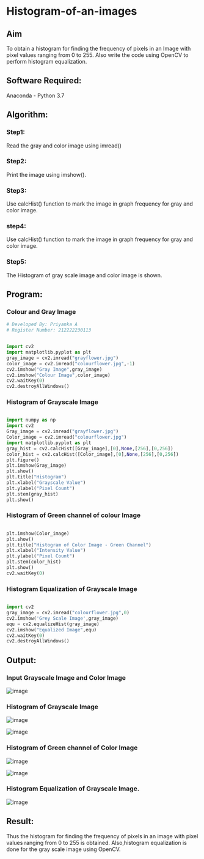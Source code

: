 # Histogram-of-an-images
## Aim
To obtain a histogram for finding the frequency of pixels in an Image with pixel values ranging from 0 to 255. Also write the code using OpenCV to perform histogram equalization.

## Software Required:
Anaconda - Python 3.7

## Algorithm:
### Step1:
Read the gray and color image using imread()

### Step2:
Print the image using imshow().



### Step3:
Use calcHist() function to mark the image in graph frequency for gray and color image.

### step4:
Use calcHist() function to mark the image in graph frequency for gray and color image.

### Step5:
The Histogram of gray scale image and color image is shown.


## Program:
### Colour and Gray Image
```python
# Developed By: Priyanka A
# Register Number: 212222230113


import cv2
import matplotlib.pyplot as plt
gray_image = cv2.imread("grayflower.jpg")
color_image = cv2.imread("colourflower.jpg",-1)
cv2.imshow("Gray Image",gray_image)
cv2.imshow("Colour Image",color_image)
cv2.waitKey(0)
cv2.destroyAllWindows()

```
### Histogram of Grayscale Image

```py

import numpy as np
import cv2
Gray_image = cv2.imread("grayflower.jpg")
Color_image = cv2.imread("colourflower.jpg")
import matplotlib.pyplot as plt
gray_hist = cv2.calcHist([Gray_image],[0],None,[256],[0,256])
color_hist = cv2.calcHist([Color_image],[0],None,[256],[0,256])
plt.figure()
plt.imshow(Gray_image)
plt.show()
plt.title("Histogram")
plt.xlabel("Grayscale Value")
plt.ylabel("Pixel Count")
plt.stem(gray_hist)
plt.show()

```
### Histogram of Green channel of colour Image

```py

plt.imshow(Color_image)
plt.show()
plt.title("Histogram of Color Image - Green Channel")
plt.xlabel("Intensity Value")
plt.ylabel("Pixel Count")
plt.stem(color_hist)
plt.show()
cv2.waitKey(0)
  ```


### Histogram Equalization of Grayscale Image

```py

import cv2
gray_image = cv2.imread("colourflower.jpg",0)
cv2.imshow('Grey Scale Image',gray_image)
equ = cv2.equalizeHist(gray_image)
cv2.imshow("Equalized Image",equ)
cv2.waitKey(0)
cv2.destroyAllWindows()

```

## Output:
### Input Grayscale Image and Color Image
![image](https://github.com/PriyankaAnnadurai/Histogram-of-an-images/assets/118351569/949e1e07-2a2e-4e00-a7e2-9d4b94a1a1ce)


### Histogram of Grayscale Image
![image](https://github.com/PriyankaAnnadurai/Histogram-of-an-images/assets/118351569/5a2e15b9-1b06-4c17-9704-f19806aa0c24)

![image](https://github.com/PriyankaAnnadurai/Histogram-of-an-images/assets/118351569/a7110e16-5625-4af9-804f-1baf3de05adb)

### Histogram of Green channel of Color Image

![image](https://github.com/PriyankaAnnadurai/Histogram-of-an-images/assets/118351569/ce218339-d5d2-4870-b01c-03bd3931d8df)

![image](https://github.com/PriyankaAnnadurai/Histogram-of-an-images/assets/118351569/9df69929-a03a-44f8-b7c8-60d094b82f1c)

### Histogram Equalization of Grayscale Image.

![image](https://github.com/PriyankaAnnadurai/Histogram-of-an-images/assets/118351569/7195bb31-ec11-4c09-9a7f-6ef85a057f7f)



## Result: 
Thus the histogram for finding the frequency of pixels in an image with pixel values ranging from 0 to 255 is obtained. Also,histogram equalization is done for the gray scale image using OpenCV.
